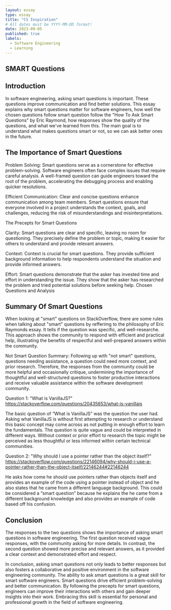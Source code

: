 ```yaml
---
layout: essay
type: essay
title: "CS Inspiration"
# All dates must be YYYY-MM-DD format!
date: 2023-09-05
published: true
labels:
  - Software Engineering
  - Learning
---
```


## SMART Questions
## Introduction
In software engineering, asking smart questions is important. These questions improve communication and find better solutions. This essay explains why smart questions matter for software engineers, how well the chosen questions follow smart question follow the "How To Ask Smart Questions" by Eric Raymond, how responses show the quality of the questions, and what we've learned from this. The main goal is to understand what makes questions smart or not, so we can ask better ones in the future.

## The Importance of Smart Questions
Problem Solving:
Smart questions serve as a cornerstone for effective problem-solving. Software engineers often face complex issues that require careful analysis. A well-framed question can guide engineers toward the root of the problem, accelerating the debugging process and enabling quicker resolutions.

Efficient Communication:
Clear and concise questions enhance communication among team members. Smart questions ensure that everyone involved in a project understands the context, goals, and challenges, reducing the risk of misunderstandings and misinterpretations.

The Precepts for Smart Questions

Clarity:
Smart questions are clear and specific, leaving no room for questioning. They precisely define the problem or topic, making it easier for others to understand and provide relevant answers.

Context:
Context is crucial for smart questions. They provide sufficient background information to help respondents understand the situation and provide informed answers.

Effort:
Smart questions demonstrate that the asker has invested time and effort in understanding the issue. They show that the asker has researched the problem and tried potential solutions before seeking help.
Chosen Questions and Analysis

## Summary Of Smart Questions
When looking at "smart" questions on StackOverflow, there are some rules when talking about "smart" questions by refferimg to the philosophy of Eric Raymonds essay. It tells if the question was specific, and well-researche. This approach shows the community to respond with efficient and practical help, illustrating the benefits of respectful and well-prepared answers within the community.

Not Smart Question Summary:
Following up with "not smart" questions, questions needing assistance, a question could need more context, and prior research. Therefore, the responses from the community could be more helpful and occasionally critique, undermining the importance of thoughtful and well-structured questions to foster productive interactions and receive valuable assistance within the software development community.

Question 1: "What is VanillaJS?" https://stackoverflow.com/questions/20435653/what-is-vanillajs

The basic question of “What is VanillaJS” was the question the user had. Asking what VanillaJS is without first attempting to research or understand this basic concept may come across as not putting in enough effort to learn the fundamentals. The question is quite vague and could be interpreted in different ways. Without context or prior effort to research the topic might be perceived as less thoughtful or less informed within certain technical communities.

Question 2: "Why should I use a pointer rather than the object itself?”
https://stackoverflow.com/questions/22146094/why-should-i-use-a-pointer-rather-than-the-object-itself/22146244#22146244

He asks how come he should use pointers rather than objects itself and provides an example of the code using a pointer instead of object and he also states that he came from a different language background. This could be considered a “smart question” because he explains the he came from a different background knowledge and also provides an example of code based off his confusion.

## Conclusion
The responses to the two questions shows the importance of asking smart questions in software engineering. The first question received vague responses, with the community asking for more details. In contrast, the second question showed more precise and relevant answers, as it provided a clear context and demonstrated effort and respect.

In conclusion, asking smart questions not only leads to better responses but also fosters a collaborative and positive environment in the software engineering community. The ability to ask smart questions is a great skill for smart software engineers. Smart questions drive efficient problem-solving and better communication. By following the precepts for smart questions, engineers can improve their interactions with others and gain deeper insights into their work. Embracing this skill is essential for personal and professional growth in the field of software engineering.
